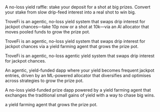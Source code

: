 A no-loss yield raffle: stake your deposit for a shot at big prizes. Convert your stake from slow drip-feed interest into a real shot to win big.


TroveFi is an agentic, no-loss yield system that swaps drip interest for jackpot chances—take 10p now or a shot at 10k—via an AI allocator that moves pooled funds to grow the prize pot.

TroveFi is an agentic, no-loss yield system that swaps drip interest for jackpot chances via a yield farming agent that grows the prize pot.

TroveFi is an agentic, no-loss agentic yield system that swaps drip interest for jackpot chances.

An agentic, yield-funded dapp where your yield becomes frequent jackpot entries, driven by an ML-powered allocator that diversifies and optimises across strategies to grow the prize pot.


A no-loss yield-funded prize dapp powered by a yield farming agent that exchanges the traditional small gains of yield with a way to chase big wins.


a yield farming agent that grows the prize pot.